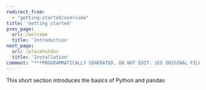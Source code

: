 ```yaml
---
redirect_from:
  - "getting-started/overview"
title: 'Getting started'
prev_page:
  url: /welcome
  title: 'Introduction'
next_page:
  url: /placeholder
  title: 'Installation'
comment: "***PROGRAMMATICALLY GENERATED, DO NOT EDIT. SEE ORIGINAL FILES IN /content***"
---
```

This short section introduces the basics of Python and pandas
